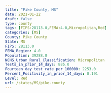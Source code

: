 ```yaml
---
title: "Pike County, MS"
date: 2021-01-22
draft: false
type: county
tags: [FIPS:28113.0,FEMA:4.0,Micropolitan,Red]
categories: [MS]
County: Pike County
State: MS
FIPS: 28113.0
FEMA_Region: 4.0
Population: 39288.0
NCHS_Urban_Rural_Classification: Micropolitan
Tests_in_prior_14_days: 885.0
Fourteen_day_test_rate_per_100000: 2253.0
Percent_Positivity_in_prior_14_days: 0.191
Level: Red
url: /states/MS/pike-county
---
```




